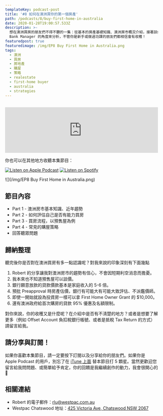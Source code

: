 ```yaml
---
templateKey: podcast-post
title: '#8 如何在澳洲買你的第一個房產'
path: /podcasts/8/buy-first-home-in-australia
date: 2020-01-28T19:00:57.533Z
description: >-
  想在澳洲買房的朋友們不得不聽的一集：從基本的房產基礎知識、澳洲房市概況介紹，接著談如何評估自己是否有能力扛房貸，最後分享買預售屋的步驟。從專業的銀行經理 
  Bank Manager 的角度來分析，不管你是新手或做過功課的朋友們都相信會有收穫！
featuredpost: true
featuredimage: /img/EP8 Buy First Home in Australia.png
tags:
  - 澳洲
  - 買房
  - 房地產
  - 購屋
  - 策略
  - realestate
  - first-home buyer
  - australia
  - strategies
---
```

<br/>

<iframe src="https://www.listennotes.com/embedded/e/b236e780ba44458090674549a37d16ae/" height="150px" width="100%" style="width: 1px; min-width: 100%;" frameborder="0" scrolling="no"></iframe>

你也可以在其他地方收聽本集節目：

[![Listen on Apple Podcast](/img/apple_badge.svg)](https://podcasts.apple.com/au/podcast/8-%E5%A6%82%E4%BD%95%E5%9C%A8%E6%BE%B3%E6%B4%B2%E8%B2%B7%E4%BD%A0%E7%9A%84%E7%AC%AC%E4%B8%80%E5%80%8B%E6%88%BF%E7%94%A2/id1479619488?i=1000463941386) [![Listen on Spotify](/img/spotify-badge-165x40.svg)](https://open.spotify.com/episode/1W6UhWJiVwBvr7yLhCejAk)

![](/img/EP8 Buy First Home in Australia.png)

## 節目內容

* Part 1 - 澳洲房市基本知識、近年趨勢
* Part 2 - 如何評估自己是否有能力買房
* Part 3 - 買房流程，以預售屋為例
* Part 4 - 常見的購屋策略
* 回答聽眾問題

## 歸納整理

聽完後你是否對在澳洲買房有多一點認識呢？對我來說的印象深刻有下面幾點

1. Robert 的分享讓我對澳洲房市的趨勢有信心，不會因短期利空消息而擔憂。
2. 我本來也不知道預售屋可以談價。
3. 銀行願意放款的貸款價款基本是家庭收入的 5-6 倍。
4. 預批 Preapproval 時房產估價，銀行有可能大有可能大致評估、不派鑑價師。
5. 即使一開始就設為投資房一樣可以拿 First Home Owner Grant 的 $10,000。
6. 還有澳洲政府給首次購房的貸款 95% 優惠及名額限制。

對你來說，你的收穫又是什麼呢？在介紹中是否有不淸楚的地方？或者是想要了解更多（例如 Offset Account 負扣稅銀行帳號、或者是抵稅 Tax Return 的方式）請留言給我。

## 請分享與訂閱！

如果你喜歡本集節目，請一定要按下訂閱以及分享給你的朋友們。如果你是 Apple Podcast 的用戶，別忘了在 [iTune 上面](https://podcasts.apple.com/au/podcast/flycoder-%E9%A3%9B%E8%A1%8C%E9%96%8B%E7%99%BC%E8%80%85/id1479619488) 替本節目打 5 顆星。當然更歡迎您留言給我問問題、或簡單給予肯定，你的回饋是我繼續創作的動力，我會很開心的 🙏 

## 相關連結

* Robert 的電子郵件：[rlu@westpac.com.au](mailto:rlu@westpac.com.au) 
* Westpac Chatswood 地址：[425 Victoria Ave, Chatswood NSW 2067](https://goo.gl/maps/kif6UqGox8MsTf3e8)
